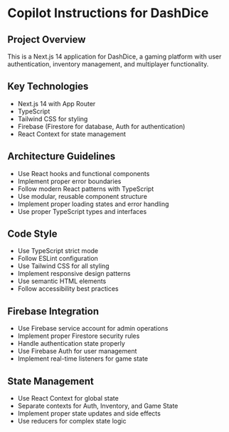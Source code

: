 # Copilot Instructions for DashDice

<!-- Use this file to provide workspace-specific custom instructions to Copilot. For more details, visit https://code.visualstudio.com/docs/copilot/copilot-customization#_use-a-githubcopilotinstructionsmd-file -->

## Project Overview
This is a Next.js 14 application for DashDice, a gaming platform with user authentication, inventory management, and multiplayer functionality.

## Key Technologies
- Next.js 14 with App Router
- TypeScript
- Tailwind CSS for styling
- Firebase (Firestore for database, Auth for authentication)
- React Context for state management

## Architecture Guidelines
- Use React hooks and functional components
- Implement proper error boundaries
- Follow modern React patterns with TypeScript
- Use modular, reusable component structure
- Implement proper loading states and error handling
- Use proper TypeScript types and interfaces

## Code Style
- Use TypeScript strict mode
- Follow ESLint configuration
- Use Tailwind CSS for all styling
- Implement responsive design patterns
- Use semantic HTML elements
- Follow accessibility best practices

## Firebase Integration
- Use Firebase service account for admin operations
- Implement proper Firestore security rules
- Handle authentication state properly
- Use Firebase Auth for user management
- Implement real-time listeners for game state

## State Management
- Use React Context for global state
- Separate contexts for Auth, Inventory, and Game State
- Implement proper state updates and side effects
- Use reducers for complex state logic
